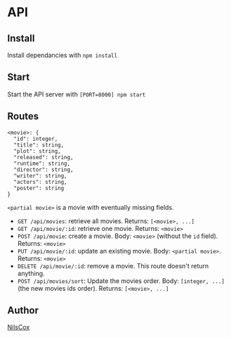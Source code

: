 # API

## Install

Install dependancies with `npm install`

## Start

Start the API server with `[PORT=8000] npm start`

## Routes

```
<movie>: {
  "id": integer,
  "title": string,
  "plot": string,
  "released": string,
  "runtime": string,
  "director": string,
  "writer": string,
  "actors": string,
  "poster": string
}
```

`<partial movie>` is a movie with eventually missing fields.

- `GET /api/movies`: retrieve all movies. Returns: `[<movie>, ...]`
- `GET /api/movie/:id`: retrieve one movie. Returns: `<movie>`
- `POST /api/movie`: create a movie. Body: `<movie>` (without the `id` field). Returns: `<movie>`
- `PUT /api/movie/:id`: update an existing movie. Body: `<partial movie>`. Returns: `<movie>`
- `DELETE /api/movie/:id`: remove a movie. This route doesn't return anything.
- `POST /api/movies/sort`: Update the movies order. Body: `[integer, ...]` (the new movies ids order). Returns: `[<movie>, ...]`

## Author

[NilsCox](https://github.com/nilscox)
